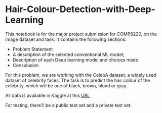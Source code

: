# Hair-Colour-Detection-with-Deep-Learning

This notebook is for the major project submission for COMP8220, on the image dataset and task. It contains the following sections:

*   Problem Statement
*   A description of the selected conventional ML model;
*   Description of each Deep learning model and choices made
*   Consulusion

For this problem, we are working with the CelebA dataset, a widely used dataset of celebrity faces. The task is to predict the hair colour of the celebrity, which will be one of black, brown, blond or gray.

All data is available in Kaggle at this [URL](https://www.kaggle.com/c/celeba-guess-hair/overview)

For testing, there'll be a public test set and a private test set.
